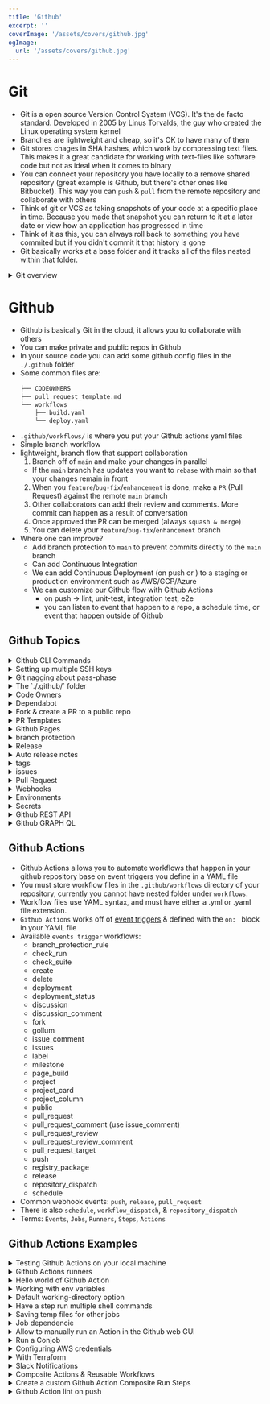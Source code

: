 ```yaml
---
title: 'Github'
excerpt: ''
coverImage: '/assets/covers/github.jpg'
ogImage:
  url: '/assets/covers/github.jpg'
---
```


# Git
- Git is a open source Version Control System (VCS). It's the de facto standard. Developed in 2005 by Linus Torvalds, the guy who created the Linux operating system kernel
- Branches are lightweight and cheap, so it's OK to have many of them
- Git stores chages in SHA hashes, which work by compressing text files. This makes it a great candidate for working with text-files like software code but not as ideal when it comes to binary
- You can connect your repository you have locally to a remove shared repository (great example is Github, but there's other ones like Bitbucket). This way you can `push` & `pull` from the remote repository and collaborate with others
- Think of git or VCS as taking snapshots of your code at a specific place in time. Because you made that snapshot you can return to it at a later date or view how an application has progressed in time
- Think of it as this, you can always roll back to something you have commited but if you didn't commit it that history is gone
- Git basically works at a base folder and it tracks all of the files nested within that folder. 


<details>
<summary>Git overview</summary>

## Installation
- Git is installed by default on all macOS, however it's quite recomended to use [Homebrew](https://formulae.brew.sh/formula/git#default) if you want to install a different version
- Windows, navigate to the latest [Git for Windows](https://gitforwindows.org/) installer and download the latest version.
- Git was originally developed to version the Linux operating system! So, it only makes sense that it is easy to configure to run on Linux. You can install Git on Linux through the package management tool that comes with your distribution. Example using Debian/Ubuntu distro: `$ sudo apt-get update && apt-get install git-all`
- Now open your terminal and run:
  ```shell
  $ git version 
  ```

## Getting started
- After you have Git installed you can start using it!
- Let's setup your profile. Your config can be [system, global, local]
  - `System`, these are available for every user in the system. Stored in `/etc/gitconfig`
  - `Global`, available for the current user for all the git projects. Store in `~/.gitconfig` or` ~/.config/git/config`
  - `Local`, available for the current repository only. Stored in `[gitrepo]/.git/config`
- Priority: `Local` > `Global` > `System`
- Example:
  ```shell
  Create a local config
  $ git config --local user.name "Local User"

  # Create a global config
  $ git config --global user.name "Global User"

  # Create a system config
  $ sudo git config --system user.name "System User"
  ```
- You can always see how you settings are configured
  ```shell
  $ cat ~/.gitconfig 
  ```
- You might get something like this:
  ```
  [init]
    defaultBranch = main
  [user]
    name = Phil Willis
    email = p******@gmail.com
  ```
- Let's initialize it in a folder:
  ```shell
  # Make a new folder
  $ mkdir ~/Documents/hello-git && $_

  # Initialize git
  $ git init
  ```
- You should now have a `.git` folder. (on macOS files that start with a dot are called dotfiles and are hidden by default)
- When you start you're either going to `$ git init` or `$ git clone git@github.com:<NAME_SPACE>/<PROJECT_NAME>.git`

## Basic commands:
  ```shell
  $ git init
  $ git clone

  $ git fetch
  $ git fetch origin main:main
  $ git pull
  $ git push

  $ git status
  $ git add
  $ git commit

  $ git stash list
  $ git stash save <NOTE>
  $ git stash save -u <NOTE>
  $ git stash save --include-untracked <NOTE>

  $ git merge <BRANCH_NAME>
  $ git rebase <BRANCH_NAME>

  $ git checkout -b <NEW_BRANCH_NAME>
  $ git checkout <EXISTING_BRANCH_NAME>
  $ git branch -d <BRANCH_NAME_TO_DELETE>


  $ git tag <TAG_NAME>
  $ git push --tags

  $ git reset HEAD
  $ git reset -- <SOME_FILENAME>
  $ git checkout .
  $ git clean -fd

  $ git merge --squash <BRANCH_NAME>

  $ git log

  $ git diff --staged
  $ git diff <BRANCH_1> <BRANCH_2>
  ```




## Git Commands
- Create
  ```shell
  # Clone a repo
  $ git clone git@github.com:mapbox/mapbox-gl-js.git
  
  # Create a new repo
  $ git init
  
  # Create remote repo (with the Github CLI)
  $ gh repo create cli/my-project
  ```

- Local changes
  ```shell
  $ git status
  $ git diff
  $ git add .
  $ git add -p <file>
  $ git commit -m 'some message'
  
  # Change the last commit (don't amend published commits)
  $ git commit -amend -m 'replace last commit message'
  
  # Change the last commit with stage items
  $ git commit -amend -m 'staged files will be added to the last commit'
  ```

- Commit history
  ```shell
  $ git log
  $ git log -p <file>
  # *use `:q` to close the log*
  ```
- Branches
  ```shell
  # List all existing branches
  $ git branch -av
  
  $ git checkout <branch_name>
  $ git checkout -b <new_branch_name>
  $ git checkout --track <remote/branch>
  
  # Delete branch
  $ git branch -d <branch_to_delete>
  ```
  - It's sometimes good to prefix a branch with `feat/`, `fix/`

- Fetch code from a different branch without checking it out and pulling
  ```shell
  $ git fetch origin main:main
  $ git rebase main
  ```

- Tags
  ```shell
  $ git tag <tag_name>
  $ git push --tags
  ```
- Update & publish
  ```shell
  $ git remote show origin
  $ git fetch origin
  $ git pull origin <remote_branch_name>
  $ git push origin <branch_name>
  $ git checkout --track origin/this-rocks

  # Pull branch that isn't checked out
  $ git fetch origin main:main

  # Delete remote branch
  $ git branch -dr <remote/branch>
  ```
- Rebase & Merge
  ```shell
  # Rebase
  $ git rebase <branch>
  $ git rebase --abort
  $ git rebase --continue
  
  # Merge <branch> into your current HEAD
  $ git merge <branch>
  ```
- Undo
  ```shell
  # Reset all change files to last commit
  $ git checkout .
  
  # Delete all newly added files (untracked) (think of `f` for files and `d` for directories) 
  $ git clean -fd
  ```
- Stash
  ```shell
  $ git stash list
  $ git stash save <message>
  $ git stash save <message> <-u|--include-untracked> 

  $ git stash list
  $ git stash apply stash@{1}
  $ git stash drop stash@{1}
  
  $ git stash clear
  ```
- Unstage 
  ```shell
  $ git reset HEAD
  $ git reset -- <SOME_FILENAME>
  ```
  - This will unstage your code but not delete your changes
- Revert to last commit
  ```shell
  # reset to last commit
  $ git checkout .

  # clean allows you to remove all the new untracked files
  # Clean check what gets removed first
  $ git clean -nfd
  $ git clean -fd
  ```
- Deleting # of commits
  ```shell
  $ git checkout <BRANCH_WITH_COMMITS_TO_REMOVE>
  $ git reset --soft HEAD~<NUMBER_OF_COMMITS_TO_DELETE>. # example: git reset --soft HEAD~2

  # Now if you update github
  $ git push origin +<BRANCH_NAME> --force # make sure that you have `+` in front of the branch name
  ```
- Deleting remote commit & tags
  ```shell
  # Move the head back 2 commits
  $ git reset --hard HEAD~2
  # This will wipe out the last 2 commit (THIS IS VERY DESTRUCTIVE, use with caution)
  $ git push origin -f

  # Delete the local tags
  $ git tag -d <>
  # Delete the tags 
  $ git push --delete origin v0.1
  ```

## Merging vs. Rebase
- For integrating changes from another branch
- TL;DR, use `rebase` when the `main` branch is ahead of your feature branch. Use `merge` to merge PRs into the `main` branch
- `Rebase` will add all of your branch commits infront of the rebased branch, most of the time the `main` branch
- `Merge` can override your changes on your feature branch
- Both `Merging` & `Rebase` is a process of integrating changes from one branch to another
- `Merging` preserves the branch history, it is used to combine public branches
- `Rebase` does *not* preserve the branch history, and is used for combining private branches

- Merging example
  ```shell
  $ git checkout main
  $ git merge branch
  ```
- Rebase example
  ```shell
  $ git checkout branch
  $ git rebase main
  $ git checkout main
  ```
- fast-forward merge
- Tags
  - On Git, tags are often used in order to tag specific commits that may be more important than others.
  - Tags may be used in order to bookmark certain events : releases, bug-fixes or just to add an informative and descriptive note to a commit.
  - On GitHub, tags are often associated with actual product releases for example.
    ```shell
    # Create a tag
    $ git tag -a -m "Added terraform action" <TAG_NAME>
    $ git tag -a -m "Added terraform action" v0.1

    # Push a tag to the remote repo
    $ git push --follow-tags

    # List tags
    $ git tag -l

    # Delete a local tag
    $ git tag -d <TAG_NAME>
    $ git tag -d v0.1

    # Delete a remote tag
    $ git push --delete origin <TAG_NAME>
    $ git push --delete origin v0.1
    ```
- How To Set Upstream Branch on Git
  - Upstream branches define the branch tracked on the remote repository by your local remote branch (also called the remote tracking branch)



## Updating a git commit message after it's been pushed
- When you commit somthing to git it's accompanied with a commit message that explains what changes were made
- If you need to update a message after it's been commited you can fix it with an `--amend` flag
  ```shell
  # Changing the latest git commit message
  $ git commit --amend -m "New message"

  # Update the remote
  $ git push --force <repository-name> <branch-name>
  
  # 
  $ git push --force-with-lease <repository-name> <branch-name>
  ```
- *Note that the `--force` is not recommended unless you are absolutely sure that no one else has cloned your repository after the latest commit. It's probably best to use `--force-with-lease` flag because it will abort if there was an upstream change to the repository.*

- If you want to update a commit in a past commit you need the sha value

```shell
# list the last three 
```


## Squash and merge

```shell
$ git checkout main
$ git merge --squash <FEATURE_BRANCH>
$ git commit
```
</details>



































# Github 
- Github is basically Git in the cloud, it allows you to collaborate with others
- You can make private and public repos in Github
- In your source code you can add some github config files in the `./.github` folder
- Some common files are:
  ```
  ├── CODEOWNERS
  ├── pull_request_template.md
  └── workflows
      ├── build.yaml
      └── deploy.yaml
  ```
- `.github/workflows/` is where you put your Github actions yaml files
- Simple branch workflow
- lightweight, branch flow that support collaboration
  1. Branch off of `main` and make your changes in parallel
    - If the `main` branch has updates you want to `rebase` with main so that your changes remain in front
  2. When you `feature`/`bug-fix`/`enhancement` is done, make a `PR` (Pull Request) against the remote `main` branch
  3. Other collaborators can add their review and comments. More commit can happen as a result of conversation
  4. Once approved the PR can be merged (always `squash & merge`)
  5. You can delete your `feature`/`bug-fix`/`enhancement` branch
- Where one can improve?
  - Add branch protection to `main` to prevent commits directly to the `main` branch
  - Can add Continuous Integration 
  - We can add Continuous Deployment (on push or ) to a staging or production environment such as AWS/GCP/Azure
  - We can customize our Github flow with Github Actions
    - on push -> lint, unit-test, integration test, e2e
    - you can listen to event that happen to a repo, a schedule time, or event that happen outside of Github




## Github Topics
<details>
<summary>Github CLI Commands</summary>

- Install Github CLI `$ brew install gh`
- [Github CLI Docs](https://cli.github.com/manual/)
  ```shell
  $ gh auth login

  # Gist
  $ gh gist create --public hello.js

  # Repo
  $ git init my-project
  $ cd my-project
  $ gh repo create

  # Create a repository with a specific name
  $ gh repo create my-project

  # Create a repository in an organization
  $ gh repo create cli/my-project
  ```  
</details>



<details>
<summary>Setting up multiple SSH keys</summary>

- If you have 2+ Github accounts you will have to create a new SSH key for each account
1. Create an SSH Key
  ```shell
  # Create an rsa key
  $ ssh-keygen -t rsa -C "your@email.com"
  # id_rsa_*

  # Add your SSH private key to the ssh-agent and store your passphrase in the keychain. 
  $ ssh-add ~/.ssh/id_rsa
  $ ssh-add ~/.ssh/id_rsa_second-gh

  # List all the registers keys
  $ ssh-add -l
  ```

2. Update your `~/.ssh/config` file

  ```shell
  #first-gh account
  Host github.com
    HostName github.com
    IdentityFile ~/.ssh/id_rsa

  #second-gh account
  Host github.com-2
    HostName github.com
    IdentityFile ~/.ssh/id_rsa_second-gh
  ```

3. Add your public SSH key to github
  - Click on your avatar in the top right of the page then click on "SSH keys & GPG keys" in the sidebar
  - or click the [SSH keys & GPG keys link](https://github.com/settings/keys)
  - click the "New" button under the SSH Keys section
  - copy your *.pub key and paste it

4. Test your connections
  ```shell
  # test your connection
  $ ssh -T git@github.com
  # Hi first-gh! You've successfully authenticated, but GitHub does not provide shell access.

  $ ssh -T git@github.com-2
  # Hi second-gh! You've successfully authenticated, but GitHub does not provide shell access.
  ```

5. Clone a repo
  ```shell
  # Cloning from 1st account
  $ git@github.com:first-gh/<REPO_NAME>.git
  
  # Cloning for 2nd account 
  $ git@github.com-2:second-gh/<REPO_NAME>.git

  # Update username/email
  $ git config user.name "username"
  $ git config user.email "your@email.com" 

  # update the second remote origin
  $ git remote set-url origin git@github.com-2:username/<REPO_NAME>.git
  ```
</details>




<details>
<summary>Git nagging about pass-phase</summary>

- Just edit your `~/.ssh/config` and enable the `UseKeychain` option:
  ```shell
  Host *
      UseKeychain yes
  ``` 
</details>




<details>
<summary>The `./.github/` folder</summary>

<!-- https://www.freecodecamp.org/news/how-to-use-the-dot-github-repository/ -->
- GitHub has many special repositories. For instance, you can create a repository that matches your username, add a README file to it, and all the information in that file will be visible on your GitHub profile.
- You might already be familiar with the `.github` directory you'll find in many repositories. The `.github` directory houses:
  - `FUNDING.yml` -> Supporting a project
  - `ISSUE_TEMPLATE` -> Folder that contains a templates of possible issues user can use to open issue (such as if issue is related to documentation, if it's a bug, if user wants new feature etc) P.S. Take a look at tensorflow [ISSUE_TEMPLATE](https://github.com/tensorflow/tensorflow/tree/f3fd82f65724cdba600fdd23d251c2b01152ed3c/.github/ISSUE_TEMPLATE)
  - `PULL_REQUEST_TEMPLATE.md` -> How to make a pull request to project
  - `stale.yml` -> Probot configuration to close stale issues. There are many other apps on Github Marketplace that place their configurations inside `.github` folder because they are related to GitHub specifically.
  - `SECURITY.md` -> How to responsibly report a security vulnerability in project
  - `./workflows/` -> Configuration folder containing yaml files for GitHub Actions
  - `CODEOWNERS` -> Pull request reviewer rules.
  - `dependabot.yml` -> Configuration options for dependency updates. More info [here](https://docs.github.com/en/code-security/supply-chain-security/keeping-your-dependencies-updated-automatically/configuration-options-for-dependency-updates).
- But another special repository you can create is the `.github` repository. It acts as a fallback for all of your repositories that don't have an actual .`github` directory with issue templates and other community health files.
- For example, say I have a repository named `.github` with generic bug report and feature request issue templates. And say I create another repository called `new-project`, **but I don't add a .github directory** with issue templates to it.
</details>







<details>
<summary>Code Owners</summary>

- [docs](https://docs.github.com/en/repositories/managing-your-repositorys-settings-and-features/customizing-your-repository/about-code-owners)
- People with admin or owner permissions can set up a CODEOWNERS file in a repository.
- Team must be visible and it must have write permissions regardless if the individuals in that team has admin access
- GitHub codeowners is implemented as a single file `.github/CODEOWNERS` in your repository
- Whenever a pull request is opened, GitHub will automatically check all changed files and check each codeowners rule, the owners are added as reviewers.
- Adding `@user & @teams` should be added on the same line
- Someone from each line needs to approve the PR to make it valid
- Order is important, the last matching pattern takes the most precedence.
  ```shell:.github/CODEOWNERS
  # Lines starting with '#' are comments.
  # Each line is a file pattern followed by one or more owners.

  # These owners will be the default owners for everything in the repo.
  *       @philopian

  # Order is important. The last matching pattern has the most precedence.
  # So if a pull request only touches javascript files, only these owners
  # will be requested to review.
  *.js    @octocat @github/js

  # You can also use email addresses if you prefer.
  docs/*  docs@example.com
  ```
- Syntax exceptions
  - There are some syntax rules for gitignore files that do not work in CODEOWNERS files:
  - Escaping a pattern starting with `#` using `\` so it is treated as a pattern and not a comment
  - Using `!` to negate a pattern
  - Using `[ ]` to define a character range
- Add extra layer of code security
  ![](/assets/blog/github/github-security-1.jpg)
- With protected branches enabled, a code owner for each owned file has to leave a review before anyone can merge a pull request to that branch.
  ![](/assets/blog/github/github-security-2.jpg)
</details>




<details>
<summary>Dependabot</summary>

- [Dependabot docs](https://docs.github.com/en/code-security/dependabot/)
- Dependabot alerts you to keep all your dependencies updated
- Dependabot can now inform you of version updates
- To enable version updates, check a `.github/dependabot.yml` configuration file into your repository.
- Your configuration file tells Dependabot the kind of dependency you want to update (like Go modules or npm packages), where the dependency manifest is located, and how often you want Dependabot to look for updates
- On the schedule you specify, Dependabot will check if new versions are available. 
- If updates are available, Dependabot sends pull requests to update your dependency manifest with the new versions.
- Simple example for nodejs
  ```yml
  # Basic dependabot.yml file with
  # minimum configuration for two package managers

  version: 2
  updates:
    # Enable version updates for npm
    - package-ecosystem: "npm"
      # Look for `package.json` and `lock` files in the `root` directory
      directory: "/"
      # Check the npm registry for updates every day (weekdays)
      schedule:
        interval: "daily"
  ```
</details>








<details>
<summary>Fork & create a PR to a public repo</summary>

- If you want to contribute to a repo but your are not a contributor you need to `fork` the repo
  ![](/assets/blog/github/fork_01.jpg)
- Your new repo should be:<your-github-namespace>/<forked-repo-name>
- Clone it and work on it like you would normally ($ git checkout -b some-edits, $ git add, $ git commit, ...)
- Finally, when you `$ git push`, `git push --set-upstream origin <branch-name>`,  those changes back up to **your fork** of your colleague’s repository.
- Now the changes are in your forked repo, but you want to add then to your colleagues's repo. All you have to do is submit a pull request with the changes. This happens in the UI
  ![](/assets/blog/github/fork-git-push-pr.png)
</details>



<details>
<summary>PR Templates</summary>

- All you have to do is create a file `.github/pull_request_template.md`
  ```md
  <!--- Provide Ticket issue as [<number>] and a general summary of your changes in the Title above -->

  # Description
  <!--- Why is this change required? What problem does it solve? -->

  ## This pull request includes

  - [ ] Feature
  - [ ] Bug Fix
  - [ ] Documentation Update
  - [ ] Maintenance
  - [ ] Metrics
  - [ ] Tests

  ## The following changes were made
  <!--- List your changes in detail -->

  ## Expected behavior
  <!--- List expected behavior -->

  ## Steps to reproduce expected behavior
  <!--- List steps to reproduce expected behavior -->
  ```
- Push it up to github

</details>




<details>
<summary>Github Pages</summary>

- You can build a static site and have it hosted on GitHub Pages with a few configurations to the codebase and the github repository’s settings. 
- This example expects that you are using npm for your development/deployment

## Setup Github Pages
1. Create a new repo in Github
  - Make sure that it's a `Public` repo

2. Install the [gh-pages](https://www.npmjs.com/package/gh-pages) npm package
  - Install gh-pages:
    ```sh
    $ npm install gh-pages --save-dev
    ```
  - Add a build/deploy script to your `package.json`
    ```js
    "scripts": {
      "build": "some-build-script",
      "predeploy": "rm -rf ./public",
      "deploy": "npm run build && gh-pages -d public"
    }
    ```
  - The `-d public` you're telling `gh-pages` where the build source code lives
  - When you run npm run deploy all contents of the `public` folder will be moved to your repository’s gh-pages branch. 
  - **note**: *With npm scripts if you prefix the scripts key name with `pre` it will run before the command and `post` it will run after*

3. Update setting for GithubPages 
  - You must select which branch will be deployed from your repository settings in GitHub for GitHub Pages to function. 
  - The nice thing about the `gh-pages` npm package is that it will create a `gh-pages` branch and wire it up for you
  - Navigate to your repo then click [`Settings` > Scroll down to the `GitHub Pages` Section]
  ![](/assets/blog/gh-pages-screenshot.png)
  - It's ok to keep the path as `/ (root)` because the when you run `gh-pages -d public` it take the contents of the `public` folder and saves it to the root of the `gh-pages` branch

4. Publishing to GitHub Pages
- All you need to do to publish to githubpages is to run the npm `deploy` script
  ```sh
  $ npm run deploy
  ```
- If you are using [Vitejs](https://vitejs.dev/guide/static-deploy.html#github-pages) you're gonna wanna update the vite config
  ```js
  export default defineConfig({
    base: "/YOUR_REPO_NAME/",
    plugins: [react()],
    build: {
      outDir: "build",
    },
  });
  ```
- If you want the Github Pages to the `https://<GITHUB_USERNAME>.github.io/` you just need to name the repo `<GITHUB_USERNAME>.github.io`. If you don't name your repo `<GITHUB_USERNAME>.github.io`, you can access your Github Page at  `https://<GITHUB_USERNAME>.github.io/`<REPO_NAME>`/.

- Your static page should live: https://`<GITHUB_USERNAME>`.github.io/`<REPO_NAME>`/.
- *You might have to clear your cache to see the new changes*

## Publish with Github Actions
- GitHub automatically creates a `GITHUB_TOKEN` secret to use in your workflow. You can use the `GITHUB_TOKEN` to authenticate in a workflow run.
- OR you can create a [Personal Access Token](https://docs.github.com/en/authentication/keeping-your-account-and-data-secure/creating-a-personal-access-token)

1. Create a personal access token
  - click the avatar > profile > `Developer settings` > `Personal access token` or https://github.com/settings/tokens
  - note: `<repo_name> for github actions`
  - `Repository access` -> `Only select repositories` -> select your specific repo
  - `Permissions` -> `Actions` -> `Read and Write`
  - `Permissions` -> `Deployments` -> `Read and Write`
  - `Permissions` -> `Pages` -> `Read and Write`
  - `Permissions` -> `Secrets` -> `Read`


GITHUB_TOKEN Permissions
  Actions: write
  Checks: write
  Contents: write
  Deployments: write
  Discussions: write
  Issues: write
  Metadata: read
  Packages: write
  Pages: write
  PullRequests: write
  RepositoryProjects: write
  SecurityEvents: write
  Statuses: write



  - **Make sure to copy your personal access token now as you will not be able to see this again.**
2. In your repo settings -> Secrets -> Actions
  - Add a `New repository secret` as whatever you define the name as in your Github Action file. e.g. `GH_REPO_TOKEN`
  - e.g. in the Actions file `${{ secrets.GH_REPO_TOKEN }}`
</details>






<details>
<summary>branch protection</summary>

- settings > Branches > "Protect matching branches"
  - you can define how many approvers you need 
</details>





<details>
<summary>Release</summary>

- [About releases](https://docs.github.com/en/repositories/releasing-projects-on-github/about-releases)
</details>






<details>
<summary>Auto release notes</summary>

- [Read more here](https://docs.github.com/en/repositories/releasing-projects-on-github/automatically-generated-release-notes)
</details>






<details>
<summary>tags</summary>

- [More on tags](https://docs.github.com/en/repositories/releasing-projects-on-github/viewing-your-repositorys-releases-and-tags)
</details>




<details>
<summary>issues</summary>

- Issues let you track your work on GitHub, where development happens.
- [read more here](https://docs.github.com/en/issues)
</details>




<details>
<summary>Pull Request</summary>

- Pull Request Filters

  ```shell
  is:pr is:closed 
  is:open is:pr author:@me 
  is:closed is:pr author:@me 
  ```
</details>




<details>
<summary>Webhooks</summary>

- Webhooks allow external services to be notified when certain events happen. When the specified events happen, we’ll send a POST request to each of the URLs you provide. Learn more in our [Webhooks Guide](https://docs.github.com/en/developers/webhooks-and-events/webhooks/about-webhooks).
</details>




<details>
<summary>Environments</summary>

- You can configure environments with protection rules and secrets. [Learn more.](https://docs.github.com/en/actions/deployment/targeting-different-environments/using-environments-for-deployment)
</details>




<details>
<summary>Secrets</summary>

- There are 2 level of adding Secrets to you Github account:
  1. Org or Account level
  2. Project level
- Adding Secrets go to your repo -> Settings -> Under General go to `Secrets`

![github-secrets](/assets/blog/github/github-secrets.jpg)

- You can add secrets to `Github Actions`, `Codespaces`, `Dependabot`

</details>






<details>
<summary>Github REST API</summary>

- [REST API Reference](https://docs.github.com/en/rest/reference)

1. Create a `New personal access token`
  - Go to [Github Developer settings](https://github.com/settings/tokens/new?scopes=repo)
2. Create a dotenv file in your repo root
  ```shell
  # file name: `.env`
  GH_PERSONAL_ACCESS_TOKEN='<YOUR_ACCESS_TOKEN>'
  ```
3. Install `@octokit/rest`
  ```shell
  $ npm init -y
  $ npm i @octokit/rest dotenv
  ```
4. Write your code
  ```js
  require('dotenv').config()
  const { Octokit } = require('@octokit/core')

  // ===== SETUP =============
  // Create a personal access token at https://github.com/settings/tokens/new?scopes=repo
  const octokit = new Octokit({
    auth: process.env.GH_PERSONAL_ACCESS_TOKEN,
  })
  // ===== SETUP =============

  // One way of getting 
  async function getRepos(org) {
    const repos = await octokit.rest.repos.listForOrg({
      org,
      sort: 'full_name',
      per_page: 100,
      type: 'internal',
    })
    return repos.data.map((repo) => repo.name)
  }

  // Another way to get list of repos
  async function listRepos(org) {
    const response = await octokit.request('GET /orgs/{org}/repos', {
      org,
      per_page: 100,
      page: 1,
    })
    const repos = response.data.map((item) => item.name)
    console.log(repos)

    // TODO: if the `response.data.length >= 100` make a call for the next page
    console.log(response.data.length)
    return repos
  }

  // Access files
  async function getFile(owner, repo, path) {
    return octokit.rest.repos
      .getContent({ owner, repo, path })
      .then((file) => Buffer.from(file.data.content, 'base64').toString('ascii'))
  }

  async function dependencies(org) {
    const repos = await getRepos(org)
    console.log('repos', repos)

    repos.forEach(repo =>{
      try {
        const package = JSON.parse(await getFile(org, repo, 'package.json'))
        if (package.dependencies) console.log(package.dependencies)
        if (package.devDependencies) console.log(package.devDependencies)
      } catch (err) {}
    })
  }

  const orgName = '...'
  dependencies(orgName)
  ```  
</details>





<details>
<summary>Github GRAPH QL</summary>

- [docs](https://github.com/octokit/graphql.js)
- Playing with the GraphQL Explorer
  1. Got to the online [Graph QL explorer](https://docs.github.com/en/graphql/overview/explorer)
  2. Click the `Sign in with Github` button (Authorize GraphQL API Explorer) if it's your first time
  3. In the GraphiQL click the `Explorer` button to see your options 
- example:
  ```
  query { 
    viewer { 
      login
    }
  }
  ```
</details>


































## Github Actions
- Github Actions allows you to automate workflows that happen in your github repository base on event triggers you define in a YAML file
- You must store workflow files in the `.github/workflows` directory of your repository, currently you cannot have nested folder under `workflows`.
- Workflow files use YAML syntax, and must have either a .yml or .yaml file extension.
- `Github Actions` works off of [event triggers](https://docs.github.com/en/actions/reference/events-that-trigger-workflows) & defined with the `on: ` block in your YAML file
- Available `events trigger` workflows:
  - branch_protection_rule
  - check_run
  - check_suite
  - create
  - delete
  - deployment
  - deployment_status
  - discussion
  - discussion_comment
  - fork
  - gollum
  - issue_comment
  - issues
  - label
  - milestone
  - page_build
  - project
  - project_card
  - project_column
  - public
  - pull_request
  - pull_request_comment (use issue_comment)
  - pull_request_review
  - pull_request_review_comment
  - pull_request_target
  - push
  - registry_package
  - release
  - repository_dispatch
  - schedule
- Common webhook events: `push`, `release`, `pull_request`
- There is also `schedule`, `workflow_dispatch`, & `repository_dispatch`
- Terms: `Events`, `Jobs`, `Runners`, `Steps`, `Actions`






## Github Actions Examples


<details>
<summary>Testing Github Actions on your local machine</summary>

  - [nektos/act](https://github.com/nektos/act) and docker
  - This tool requires that you use a `runs-on: ubuntu-latest` and not a `runs-on: self-hosted`
  ` ~/.actrc`
  - Spin up a Github Action Docker container
    ```
    # Normally
    $ act

    # M1 chip
    $ act --container-architecture linux/amd64
    ```
</details>




<details>
<summary>Github Actions runners</summary>

- GitHub offers hosted virtual machines to run workflows or you can provide your own 
- GitHub offers runners with Linux, Windows, and macOS operating systems.
- When you use a GitHub-hosted runner, machine maintenance and upgrades are taken care of for you. You can run workflows directly on the virtual machine or in a Docker container.
- **Github hosted runner**:
  ```yaml
  # ...
  jobs:
    some_job:
      runs-on: ubuntu-latest
  ```
- [docs](https://docs.github.com/en/actions/using-github-hosted-runners/)

- **Self-hosted runners**
- You can also host your own `self-hosted runners`, more [here](https://docs.github.com/en/actions/hosting-your-own-runners/)
- Self-hosted runners using the `runs-on`
- You can host your own runners and customize the environment used to run jobs in your GitHub Actions workflows.
  ```yaml
  # ...
  jobs:
    some_job:
      runs-on: self-hosted
  ```

- [Blog post on self-hosted runners](https://github.blog/2019-11-05-self-hosted-runners-for-github-actions-is-now-in-beta/)
- If you don't make a self-hosted runner you are using a shared infrastructure on Github
- Advantages of a self-hosted runner:
  - Your environment, your tools
  - Any size machine or configuration
  - Secure access & networking
  - Large workload support
</details>




<details>
<summary>Hello world of Github Action</summary>

- There are 3 main pieces to the actions yaml file:
  1. `name` (whatever name you want to call this workflow, this will show up in the GUI)
  2. `on` (The trigger, it can be a string or an array of strings)
  3. `jobs`

- Create a file in your repo called `.github/workflows/hello.yml`
  ```yml
  name: Hello world
  on:
    push:
  jobs:
    hello_world:
      runs-on: ubuntu-latest
      steps:
        - run: echo "hello world"
  ```

- Different ways to define your `event triggers`. Use the `on: `
  ```yaml
  # Triggered when code is pushed to any branch in a repository
  on: push
  
  # Triggers the workflow on push or pull request events
  on: [push, pull_request]
  
  # Ignore a branch
  on:
    push:
      branches-ignore:
        - main
  ```
</details>




<details>
<summary>Working with env variables</summary>

- You can set environment variables for each job 
- You define the variables under the job with an `env`
- They cannot be a composite of other `env` defined that the same level, you cannot do

  ```yml
  name: CANNOT DO THIS
  jobs:
    build:
      runs-on: ubuntu-latest
      env:
        WORKSPACE: dev
        PROJECT_NAME: '....CANNOT-DO-THIS......${{ env.WORKSPACE}}'
  ```
- Due to a security vulnerability `set-env` is being deprecated and should no longer be used.
- Proper way to define define/use env is by setting it under the `env` block and using them with `${{ env.SOME_ENV_KEY }}`
  ```yml
  name: Deploy

  on:
    push:
      branches:
        - 'main'
  jobs:
    build:
      runs-on: ubuntu-latest
      env:
        WORKSPACE: dev
        PROJECT_NAME: 'this-rocks'
      steps:
        - uses: actions/checkout@v1
        - name: Run multiple commands
          run: |
            echo "Running on ${{ env.WORKSPACE }}"
            echo "project namet: ${{ env.PROJECT_NAME }}"
            terraform init -backend-config bucket="${{ env.PROJECT_NAME }}"
        - if: ${{ (env.PROJECT_NAME == 'this-rocks') }} 
          name: Conditionally run this step
          run: echo "yeah baby!!"
  ```
</details>




<details>
<summary>Default working-directory option</summary>

- By default the working directory is the root of the checkout repo
- You can actually set all the jobs to a specific working directory or just a specific job
- The Github actions have a working-directory option to declare on workflow. It specifies the working directory for all run steps.
  ```yml
  name: Configured for all jobs
  defaults:
    run:
      working-directory: web
  ```
- Configured for specific jobs
  ```yml
  name: Configured for specific jobs
  jobs:
    job1:
      runs-on: ubuntu-latest
      defaults:
        run:
          working-directory: scripts
  ```
</details>




<details>
<summary>Have a step run multiple shell commands</summary>

- Having one step in a job preform multiple command is easy just start with a `|` and all new lines before new commands:
  ```yml
  name: Deploy

  on:
    push:
      branches:
        - 'main'

  jobs:
    build:
      runs-on: ubuntu-latest
      steps:
        - uses: actions/checkout@v1
        - name: Run multiple commands
          run: |
            npm run ci
            npm run lint
            npm rum build
        - name: Save Build
          uses: actions/upload-artifact@v2
          with:
            name: build
            path: |
              build
              pipeline
              package.json
              scripts
  ```
</details>




<details>
<summary>Saving temp files for other jobs</summary>

```yml
name: Deploy

on:
  push:
    branches:
      - 'main'

jobs:
  build:
    runs-on: ubuntu-latest
    steps:
      - uses: actions/checkout@v1
      - name: Run multiple commands
        run: |
          npm run ci
          npm run lint
          npm rum build
      - name: Save Build
        uses: actions/upload-artifact@v2
        with:
          name: build
          path: |
            build
            pipeline
            package.json
            scripts
            
  using-artifacts:
    runs-on: ubuntu-latest
    steps:
      - uses: actions/checkout@v1   # should have access to all the files uploaded with `actions/upload-artifact@v2`
```
</details>




<details>
<summary>Job dependencie</summary>

- (Job Example) One Job depending on the outcome of the other use the `needs` keyword
  ```yml
  name: <Title>

  # Trigger (webhook, scheduled event, manual event)
  # Common webhook events: push, release, pull_request, create, delete, issues (https://docs.github.com/en/actions/reference/events-that-trigger-workflows)
  on: 
    push: 
      branches: [ main ]  # what branch you want to watch 
      branches-ignore:
        - main

  jobs:
    first-job-name:
      runs-on: ubuntu-latest
      steps:
        - uses: actions/checkout@v1
        - name: Install Dependencies
          run: npm ci
        - name: Run npm Script
          run: npm run build
        - name: Save Build
          uses: actions/upload-artifact@v2
          with:
            name: build
            path: |
              build
              pipeline
              package.json
              scripts

    second-job-name:
      runs-on: ubuntu-latest
      needs: first-job-name
      env:
        TEST_USER_USR: ${{ secrets.TEST_USER_USR }}
        TEST_USER_PSW: ${{ secrets.TEST_USER_PSW }}
      steps:
        - name: Fetch `first-job-name`'s build
          uses: actions/download-artifact@v2
          with:
            name: build
        - name: Run npm Script
          run: npm run hello
  ```


- (Job example) One workflow to build once and deploy in parallel
  ```yml
  name: Build one and deploy in parallel

  on: 
    push: 
      branches: main

  jobs:
    build:

    publish-npm:
      needs: build

    publish-gpr:
      needs: build
  ```
</details>




<details>
<summary>Allow to manually run an Action in the Github web GUI</summary>

- Manually run Actions with `workflow_dispatch`
  - You can manually trigger workflow runs. To trigger specific workflows in a repository, use the workflow_dispatch event. 
  - To trigger more than one workflow in a repository and create custom events and event types, use the repository_dispatch event.
  ```yml
  name: Manually triggered workflow
  on:
    workflow_dispatch:
      inputs:
        name:
          description: 'Person to greet'
          required: true
          default: 'Mona the Octocat'
        home:
          description: 'location'
          required: false
          default: 'The Octoverse'

  jobs:
    say_hello:
      runs-on: ubuntu-latest
      steps:
        - run: |
            echo "Hello ${{ github.event.inputs.name }}!"
            echo "- in ${{ github.event.inputs.home }}!"
  ```
</details>




<details>
<summary>Run a Conjob </summary>

- [docs Scheduled events](https://docs.github.com/en/actions/reference/events-that-trigger-workflows#scheduled-events)
- If you are running a shell script you have to add change the owner of the script 
  ```shell
  $ git add --chmod=+x -- ./scripts/moveFile.sh
  ```
- GitHub automatically creates a `GITHUB_TOKEN` secret to use in your workflow, so you don’t have to worry about creating this. The `GITHUB_TOKEN` secret allows us to authenticate ourselves (in this example is needed to push the changes).
  ```yml
  name: Run a scheduler

  on:
    schedule:
      - cron:  '0 0 * * 0'  # At 00:00 on Sunday. (https://crontab.guru/)
    workflow_dispatch:

  jobs:
    scheduler:
      runs-on: ubuntu-latest
      steps:
        - uses: actions/checkout@v1
        - name: Install Dependencies
          run: npm ci
        - name: Run the npm Script
          run: npm run generate:report
        - name: Commit generated report
          run: |
            git config --local user.email "action@github.com"
            git config --local user.name "GitHub Action"
            git add -A
            git commit -m "Auto-generated report" -a
        - name: Push changes
          uses: ad-m/github-push-action@v0.6.0
          with:
            github_token: ${{ secrets.GITHUB_TOKEN }}.  # Github automatically takes care of this you don't have to create one
            branch: main  
  ```
</details>




<details>
<summary>Configuring AWS credentials</summary>

- ["Configure AWS Credentials" Action For GitHub Actions](https://github.com/aws-actions/configure-aws-credentials)
- You will have to add `AWS_ACCESS_KEY_ID` & `AWS_SECRET_ACCESS_KEY` to your github secrets for the repo
  ```yml
  name: Using AWS Creds

  on:
    push:
      branches:
        - 'main'

  jobs:
    build:
      runs-on: ubuntu-latest
      steps:
        - uses: actions/checkout@v1
        - name: Install Dependencies
          run: npm ci
        - name: Run linter
          run: npm run lint
        - name: Run Tests
          run: npm run test:ci
        - name: Build Library
          run: npm run build
        - name: Save Build
          uses: actions/upload-artifact@v2
          with:
            name: build
            path: |
              build
              pipeline
              package.json
              scripts
    deploy:
      runs-on: ubuntu-latest
      needs: build
      env:
        MY_S3_WEBSITE_BUCKET_NAME: "some-awesome-website"
      steps:
        - name: Fetch Build
          uses: actions/download-artifact@v2
          with:
            name: build
        - name: Configure AWS Credentials
          uses: aws-actions/configure-aws-credentials@v1
          with:
            aws-access-key-id: ${{ secrets.AWS_ACCESS_KEY_ID }}
            aws-secret-access-key: ${{ secrets.AWS_SECRET_ACCESS_KEY }}
            # aws-session-token: ${{ secrets.AWS_SESSION_TOKEN }} # if you have/need it
            aws-region: us-east-2
        - name: Copy files to the production website with the AWS CLI
          run: |
            aws s3 sync . s3://${{ env.MY_S3_WEBSITE_BUCKET_NAME}}
  ```
</details>




<details>
<summary>With Terraform</summary>

- Set up Terraform CLI in your GitHub Actions with [hashicorp/setup-terraform](https://github.com/hashicorp/setup-terraform) 
  ```yml
  name: Deploy

  on:
    push:
      branches:
        - 'main'

  jobs:
    build:
      runs-on: ubuntu-latest
      steps:
        - uses: actions/checkout@v1
        - name: Install Dependencies
          run: npm ci
        - name: Run linter
          run: npm run lint
        - name: Run Tests
          run: npm run test:ci
        - name: Build Library
          run: npm run build
        - name: Save Build
          uses: actions/upload-artifact@v2
          with:
            name: build
            path: |
              build
              pipeline
              package.json
              scripts

    dev_infrastructure:
      runs-on: ubuntu-latest
      env:
        WORKSPACE: dev
        VAR_FILE: './env_configs/dev.tfvars'
        terraform_state_bucket: '<YOUR_TF_STATE_BUCKET>'
      defaults:
        run:
          working-directory: pipeline/terraform
      steps:
        - uses: actions/checkout@v1
        - uses: hashicorp/setup-terraform@v1
          with:
            terraform_version: 0.13.5
        - name: Configure AWS Credentials
          uses: aws-actions/configure-aws-credentials@v1
          with:
            aws-region: us-west-2
            role-duration-seconds: 3600
            role-to-assume: ${{ secrets.<CI_ROLE> }}
        - name: Terraform init
          run: |
            echo "Running tf-deploy on ${{ env.WORKSPACE }}"
            echo "Using Terraform state bucket: ${{ env.terraform_state_bucket }}"
            rm -rf .terraform/
            terraform init -backend-config bucket="${{ env.terraform_state_bucket }}"
            if ! terraform workspace select ${{ env.WORKSPACE }}; then terraform workspace new ${{ env.WORKSPACE }}; fi
            terraform apply -auto-approve -var-file=${{ env.VAR_FILE }}

    deploy_dev:
      runs-on: ubuntu-latest
      needs: [ dev_infrastructure, build ]
      steps:
        - name: Fetch Build
          uses: actions/download-artifact@v2
          with:
            name: build
        - name: Configure AWS Credentials
          uses: aws-actions/configure-aws-credentials@v1
          with:
            aws-region: us-west-2
            role-duration-seconds: 3600
            role-to-assume: ${{ secrets.<CI_ROLE> }}
        - name: Deploy
          run: ./pipeline/client-deploy.sh dev
  ```
</details>




<details>
<summary>Slack Notifications</summary>

- Create a Slack App & Slack channel to post to:
  1. Create a slack app https://api.slack.com/apps
  2. `Create New App` > `From scratch`
  3. Add features and functionality > Incoming Webhooks > Click the `on` toggle
    ```shell
    $ curl -X POST -H 'Content-type: application/json' --data '{"text":"Hello, World!"}' <YOUR_WEBHOOK_URL_HERE>
    ```
  4. Copy down the credentials
  5. Update the `Display Information`
  6. Create a Slack channel
  7. Install your app
    - click the `Request to Install` button
    - Select the slack channel 
  8. Go back to the `Add features and functionality` and click the `Incoming Webhook`
    - After you have connected a slack channel to your app it will give you a curl example 
- Posting to your channel with a webhook
  1. Via curl
  2. Github Action 
    - Make sure to add an ENV secrets to your github repo's secrets
    - Basic notify
      ```yml
      name: Notify Slack
      jobs:
        say_hello_to_slack:
          runs-on: ubuntu-latest
          steps:
            - run: |
                echo "Hello ${{ github.event.inputs.name }}!"
                echo "- in ${{ github.event.inputs.home }}!"
            - name: Notify Build
              run: |
                curl -X POST -H 'Content-type: application/json' --data '{\"text\":\"Hello Slack from '${{github.repository}}'' ${{ secrets.SLACK_HOOK}}
      ```
    - Notify on PR
      ```yml
      name: Notify Slack
      on:
        pull_request:
          types: [ opened, reopened ]
      jobs:
        open_pr:
          runs-on: ubuntu-latest
          env:
            GITHUB_USERNAME: ${{ github.event.pull_request.user.login }}
            PR_HTML_URL: ${{ github.event.pull_request.html_url }}
            REPO_NAME: ${{ github.event.repository.full_name }}
            PR_TITLE: ${{ github.event.pull_request.title }}
          steps:
            - name: Notify Slack
              run: |
                curl -X POST -H 'Content-type: application/json' \
                --data '{"text":"<!here> *${{ env.GITHUB_USERNAME }}* started a new Pull Request for <${{ env.PR_HTML_URL }} | ${{ env.REPO_NAME }}>: ${{ env.PR_TITLE }}"}' \
                ${{ secrets.SLACK_HOOK }}
        ```
</details>




<details>
<summary>Composite Actions & Reusable Workflows</summary>

- There are ALOT of overlap between Composite Actions & Reusable Workflows
- `Composite Action` is presented as a `one-step` (even if it contains multiple steps) when invoked in a workflow
- `Reusable workflows` can use `secrets`, whereas a composite action can’t. 
- Both can only take string, number or boolean as a param. Arrays are not allowed.
- `Reusable workflows` can’t be used with a `matrix` but `composite actions` can


#### Github resusable workflow repo
- You can have reusable workflows in the current repo or in another repo
  - If in the same repo you have to have them in the `.github/workflows/` directory and not in a nested folder
  - If in another repo, that repo has to be public or enabled available in your enterprise level and also in a `.github/workflows/` in that other repository
- All reusable workflows that use `secrets` need to be supplied those values and all `env` values should be pass thru via `inputs`

- Creating a reusable workflow:
  ```yaml:reuse-me.yml
  name: Setup
  on:
    workflow_call:
      secrets:
        SOME_SECRET:
          required: true
      inputs:
        hello_message:
          required: true
          description: "A message to be passed in"
          type: string
  jobs:
    setup:
      env:
        hello_message_as_env: ${{ inputs.hello_message }}
      runs-on: ubuntu-latest
      steps:
        - uses: actions/checkout@v2.4.0
        - run: echo "input value passed in => ( ${{ inputs.hello_message }})"
        - run: echo "input as environment variable  $hello_message_as_env"
        - run: echo "secret value passed in => ( ${{ secrets.SOME_SECRET }}), this should actually mask the actual secrete"
  ```
- Using that reusable workflow
  ```yaml:using-workflows.yml
  name: Uses reusable workflows
  on:
    push:
      branches:
        - main
  jobs:
    do_something:
      secrets:
        SOME_SECRET: ${{ secrets.SECRET_IN_YOU_REPO_SETTINGS }}
      with:
        hello_message: this rocks!!
      uses: ./.github/workflows/reuse-me.yml
  ```
</details>




<details>
<summary>Create a custom Github Action Composite Run Steps</summary>

- `Composite Run Steps` allows you to reuse parts of your workflows inside other workflows
- It's a type of actions that allows you to bundle multiple run steps in one single actions and re-use that bundle as a single step in another action
- You might have seen it in your for from 
- TL;DR `Composite Run Steps` allows you to nest actions steps within an action step
- Why? 
  - So you can create a template and reuse multiple places
  - Keep things DRY (Don't Repeat Yourself)
  - Use `env` variables 
  - You just need to modify one place to get the effect everywhere it gets uses that composite run steps
- Supported properties:
  ```yml
  name  
  id  
  run  
  env  
  shell  
  working-directory  
  ```
- Example of publicly available `Composite run steps` are: `aws-actions/configure-aws-credentials@v1`, `hashicorp/setup-terraform@v1`

1. Create a new repo just for this custom composiste run step e.g. `philopian/my-awesome-actions`
2.  Create a `metadata file` and call it `actions.yml`
  - do not add trigger blocks in this file
3. Add your content:
  ```yml
  name: 'Build infrastructure'
  description: 'Builds out our AWS infrastructure with Terraform'
  inputs:
    WORKSPACE:
      description: 'Workspace for which terraform is to build the infrastructure in'
      required: true
    VAR_FILE:
      description: 'Location to the `env_configs/*.tfvars` file'
      required: true
    terraform_state_bucket:
      description: 'The terraform bucket for which terraform can write to the tf-state file in'
      required: true
  runs:
    using: "composite"
    defaults:
      run:
        working-directory: pipeline/terraform
    steps:
      - uses: hashicorp/setup-terraform@v1
        with:
          terraform_version: 0.13.5
      - name: Configure AWS Credentials
        uses: aws-actions/configure-aws-credentials@v1
        with:
          aws-region: us-west-2
          role-duration-seconds: 3600
          role-to-assume: ${{ secrets.<CI_ROLE> }}
      - name: Terraform init
        run: |
          echo "Running tf-deploy on ${{ inputs.WORKSPACE }}"
          echo "Using Terraform state bucket: ${{ inputs.terraform_state_bucket }}"
          rm -rf .terraform/
          terraform init -backend-config bucket="${{ inputs.terraform_state_bucket }}"
          if ! terraform workspace select ${{ inputs.WORKSPACE }}; then terraform workspace new ${{ inputs.WORKSPACE }}; fi
          terraform apply -auto-approve -var-file=${{ inputs.VAR_FILE }}
  ```
4. From your terminal, check in your `actions.yml` file.
  - Before we can use this "snippet" into our actions, we need to create a Tag and a Release for our repo.
    ```shell
    $ git add action.yml
    $ git commit -m "Add action"
    $ git push
    ```
5. From your terminal, add a tag. This example uses a tag called v1. For more information, see "About actions."
  ```shell
  $ git tag -a -m "Description of this release" v1
  $ git push --follow-tags
  ```
6. Use this composite action, **in a different repo**
  ```yml
  name: Deploy
  on:
    push:
      branches:
        - 'main'
  jobs:
    infrastructure:
      runs-on: ubuntu-latest
      steps:
        - uses: actions/checkout@v1
        - id: Terraform
          uses: actions/philopian/my-awesome-actions@v1
          with:
            WORKSPACE: dev
            VAR_FILE: './env_configs/dev.tfvars'
            terraform_state_bucket: '<MY_TERRAFORM_S3_BUCKET>'
  ```
</details>




<details>
<summary>Github Action lint on push
</summary>

```yml
name: CI

on: [push]

jobs:
  build:
    name: Build
    runs-on: ubuntu-18.04
    strategy:
      matrix:
        node_version: [14]

    steps:
      - uses: actions/checkout@v1
      - name: Use Node.js ${{ matrix.node_version }}
        uses: actions/setup-node@v1
        with:
          node_version: ${{ matrix.node_version }}

      - name: run CI
        run: |
          npm install
          npm run lint
          npm run test
          npm run build
```

</details>


























